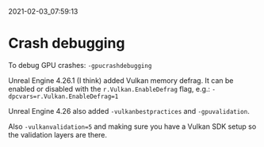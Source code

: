2021-02-03_07:59:13

# Crash debugging

To debug GPU crashes: `-gpucrashdebugging`

Unreal Engine 4.26.1 (I think) added Vulkan memory defrag.
It can be enabled or disabled with the `r.Vulkan.EnableDefrag` flag, e.g.:
`-dpcvars=r.Vulkan.EnableDefrag=1`

Unreal Engine 4.26 also added `-vulkanbestpractices` and `-gpuvalidation`.

Also `-vulkanvalidation=5` and making sure you have a Vulkan SDK setup so the validation layers are there.